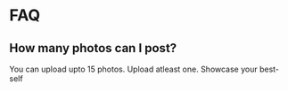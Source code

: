 # FAQ

## How many photos can I post?

You can upload upto 15 photos.
Upload atleast one.
Showcase your best-self